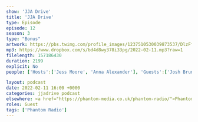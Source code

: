 ```yaml
---
show: 'JJA Drive'
title: 'JJA Drive'
type: Episode
episode: 12
season: 3
type: "Bonus"
artwork: https://pbs.twimg.com/profile_images/1237510530039873537/DlzFfEl3_400x400.jpg
mp3: https://www.dropbox.com/s/bd4d8wy378i33pg/2022-02-11.mp3?raw=1
filelength: 157186430
duration: 2199
explicit: No
people: ['Hosts':['Jess Moore', 'Anna Alexander'], 'Guests':['Josh Brunning','Dan Jellicoe']]

layout: podcast
date: 2022-02-11 16:00 +0000
categories: jjadrive podcast
elsewhere: <a href="https://phantom-media.co.uk/phantom-radio/">Phantom Media</a>
roles: Guest
tags: ['Phantom Radio']
---
```

